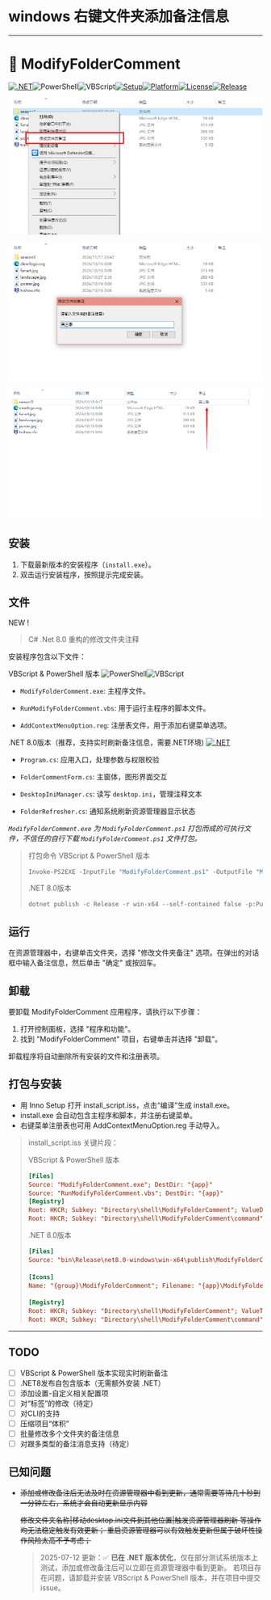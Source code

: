 # windows 右键文件夹添加备注信息

---
# 📝 ModifyFolderComment

[![.NET](https://img.shields.io/badge/.NET-8.0-blueviolet?logo=dotnet&style=flat-square)](https://dotnet.microsoft.com/en-us/download/dotnet/8.0)![PowerShell](https://img.shields.io/badge/PowerShell-%233178C6?style=flat-square&logo=powershell&logoColor=white)![VBScript](https://img.shields.io/badge/VBScript-Classic%20Script-blueviolet?style=flat-square)[![Setup](https://img.shields.io/badge/setup-InnoSetup-orange?style=flat-square)]()[![Platform](https://img.shields.io/badge/platform-Windows-blue?style=flat-square&logo=windows)]()[![License](https://img.shields.io/github/license/WuJiaoJue/ModifyFolderComment?style=flat-square)](LICENSE)[![Release](https://img.shields.io/github/v/release/WuJiaoJue/ModifyFolderComment?style=flat-square)](https://github.com/WuJiaoJue/ModifyFolderComment/releases)

![Snipaste_2024-11-19_00-16-04.png](images/Snipaste_2024-11-19_00-16-04.png)

![Snipaste_2024-11-19_00-17-03.png](images/Snipaste_2024-11-19_00-17-03.png)

![Snipaste_2024-11-19_00-18-02.png](images/Snipaste_2024-11-19_00-18-02.png)

## 安装

1. 下载最新版本的安装程序（`install.exe`）。
2. 双击运行安装程序，按照提示完成安装。

## 文件

NEW !
> C# .Net 8.0 重构的修改文件夹注释


安装程序包含以下文件：

VBScript & PowerShell 版本	![PowerShell](https://img.shields.io/badge/PowerShell-%233178C6?style=flat-square&logo=powershell&logoColor=white)![VBScript](https://img.shields.io/badge/VBScript-Classic%20Script-blueviolet?style=flat-square)
- `ModifyFolderComment.exe`: 主程序文件。

- `RunModifyFolderComment.vbs`: 用于运行主程序的脚本文件。

- `AddContextMenuOption.reg`: 注册表文件，用于添加右键菜单选项。

.NET 8.0版本（推荐，支持实时刷新备注信息，需要.NET环境)	[![.NET](https://img.shields.io/badge/.NET-8.0-blueviolet?logo=dotnet&style=flat-square)](https://dotnet.microsoft.com/en-us/download/dotnet/8.0)

- `Program.cs`: 应用入口，处理参数与权限校验

- `FolderCommentForm.cs`: 主窗体，图形界面交互

- `DesktopIniManager.cs`: 读写 `desktop.ini`，管理注释文本

- `FolderRefresher.cs`: 通知系统刷新资源管理器显示状态

_`ModifyFolderComment.exe` 为 `ModifyFolderComment.ps1` 打包而成的可执行文件，不信任的自行下载 `ModifyFolderComment.ps1` 文件打包。_
> 打包命令
> VBScript & PowerShell 版本
>
> ```powershell
> Invoke-PS2EXE -InputFile "ModifyFolderComment.ps1" -OutputFile "ModifyFolderComment.exe" -NoConsole -requireAdmin
> ```
> .NET 8.0版本
> ```powershell
> dotnet publish -c Release -r win-x64 --self-contained false -p:PublishSingleFile=true
> ```



## 运行

在资源管理器中，右键单击文件夹，选择 "修改文件夹备注" 选项。在弹出的对话框中输入备注信息，然后单击 "确定" 或按回车。

## 卸载

要卸载 ModifyFolderComment 应用程序，请执行以下步骤：

1. 打开控制面板，选择 "程序和功能"。
2. 找到 "ModifyFolderComment" 项目，右键单击并选择 "卸载"。

卸载程序将自动删除所有安装的文件和注册表项。

## 打包与安装

- 用 Inno Setup 打开 install_script.iss，点击“编译”生成 install.exe。
- install.exe 会自动包含主程序和脚本，并注册右键菜单。
- 右键菜单注册表也可用 AddContextMenuOption.reg 手动导入。

> install_script.iss 关键片段：
>
> VBScript & PowerShell 版本
> ```ini
> [Files]
> Source: "ModifyFolderComment.exe"; DestDir: "{app}"
> Source: "RunModifyFolderComment.vbs"; DestDir: "{app}"
> [Registry]
> Root: HKCR; Subkey: "Directory\shell\ModifyFolderComment"; ValueData: "修改文件夹备注"
> Root: HKCR; Subkey: "Directory\shell\ModifyFolderComment\command"; ValueData: "wscript.exe \"{app}\RunModifyFolderComment.vbs\" \"%1\""
> ```
> .NET 8.0版本
> ```ini
> [Files]
> Source: "bin\Release\net8.0-windows\win-x64\publish\ModifyFolderComment.exe"; DestDir: "{app}"; Flags: ignoreversion
> 
> [Icons]
> Name: "{group}\ModifyFolderComment"; Filename: "{app}\ModifyFolderComment.exe"
> 
> [Registry]
> Root: HKCR; Subkey: "Directory\shell\ModifyFolderComment"; ValueType: string; ValueName: ""; ValueData: "修改文件夹备注"; Flags: uninsdeletekey
> Root: HKCR; Subkey: "Directory\shell\ModifyFolderComment\command"; ValueType: string; ValueName: ""; ValueData: """{app}\ModifyFolderComment.exe"" ""%1"""; Flags: uninsdeletevalue
> ```

---
## TODO

- [ ] VBScript & PowerShell 版本实现实时刷新备注
- [ ] .NET8发布自包含版本（无需额外安装 .NET）
- [ ] 添加设置-自定义相关配置项
- [ ] 对“标签”的修改（待定）
- [ ] 对CLI的支持
- [ ] 压缩项目“体积”
- [ ] 批量修改多个文件夹的备注信息
- [ ] 对跟多类型的备注消息支持（待定）

## 已知问题
- ~~添加或修改备注后无法及时在资源管理器中看到更新，通常需要等待几十秒到一分钟左右，系统才会自动更新显示内容~~

  ~~修改文件夹名称|移动desktop.ini文件到其他位置|触发资源管理器刷新 等操作均无法稳定触发有效更新； 重启资源管理器可以有效触发更新但属于破坏性操作风险太高不予考虑；~~
  
    > 2025-07-12 更新：✅ **已在 .NET 版本优化**，仅在部分测试系统版本上测试，添加或修改备注后可以立即在资源管理器中看到更新。
  > 若项目存在问题，请卸载并安装 VBScript & PowerShell 版本，并在项目中提交 issue。
